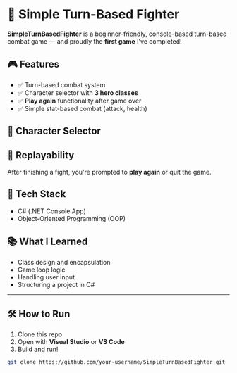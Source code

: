 # 🥊 Simple Turn-Based Fighter

**SimpleTurnBasedFighter** is a beginner-friendly, console-based turn-based combat game — and proudly the **first game** I've completed!

## 🎮 Features

- ✅ Turn-based combat system
- ✅ Character selector with **3 hero classes**
- ✅ **Play again** functionality after game over
- ✅ Simple stat-based combat (attack, health)

## 🧙 Character Selector

## 🔁 Replayability

After finishing a fight, you're prompted to **play again** or quit the game.

## 🚧 Tech Stack

- C# (.NET Console App)
- Object-Oriented Programming (OOP)

## 📚 What I Learned

- Class design and encapsulation
- Game loop logic
- Handling user input
- Structuring a project in C#

---

## 🛠️ How to Run

1. Clone this repo  
2. Open with **Visual Studio** or **VS Code**
3. Build and run!

```bash
git clone https://github.com/your-username/SimpleTurnBasedFighter.git
